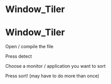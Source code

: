 ﻿# Window_Tiler
# Window_Tiler

Open / compile the file

Press detect

Choose a monitor / application you want to sort

Press sort!  (may have to do more than once)
